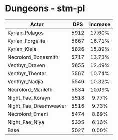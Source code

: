 # Dungeons - stm-pl
| Actor | DPS | Increase |
|---|:---:|:---:|
|Kyrian_Pelagos|5912|17.60%|
|Kyrian_Forgelite|5867|16.71%|
|Kyrian_Kleia|5826|15.89%|
|Necrolord_Bonesmith|5717|13.73%|
|Venthyr_Draven|5655|12.49%|
|Venthyr_Theotar|5567|10.74%|
|Venthyr_Nadjia|5546|10.32%|
|Necrolord_Marileth|5534|10.09%|
|Night_Fae_Korayn|5518|9.77%|
|Night_Fae_Dreamweaver|5516|9.73%|
|Necrolord_Emeni|5474|8.89%|
|Night_Fae_Niya|5335|6.13%|
|Base|5027|0.00%|
